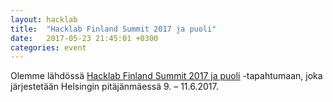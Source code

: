```yaml
---
layout: hacklab
title:  "Hacklab Finland Summit 2017 ja puoli"
date:   2017-05-23 21:45:01 +0300
categories: event
---
```


Olemme lähdössä [Hacklab Finland Summit 2017 ja puoli](http://helsinki.hacklab.fi/tapahtumat/hsf17puoli/) -tapahtumaan, joka järjestetään Helsingin pitäjänmäessä 9. – 11.6.2017.